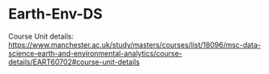 # Earth-Env-DS

Course Unit details: https://www.manchester.ac.uk/study/masters/courses/list/18096/msc-data-science-earth-and-environmental-analytics/course-details/EART60702#course-unit-details

